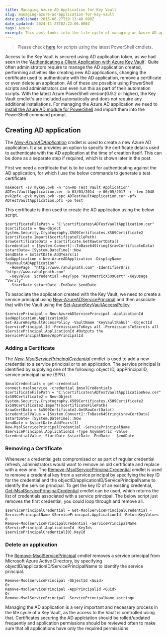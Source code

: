```yaml
---
title: Managing Azure AD Application for Key Vault
slug: managing-azure-ad-application-for-key-vault
date_published: 2015-06-27T19:13:48.000Z
date_updated: 2024-11-28T02:22:06.000Z
tags: Azure
excerpt: This post looks into the life cycle of managing an Azure AD application that is used to secure access to Key Vault.
---
```


> Please check [here](__GHOST_URL__/blog/how-the-deprecation-of-switch-azuremode-affects-azure-key-vault/) for scripts using the latest PowerShell cmdlets.

Access to the Key Vault is secured using AD application token, as we had seen in the '[Authenticating a Client Application with Azure Key Vault](__GHOST_URL__/blog/authenticating-a-client-application-with-azure-key-vault/)'. Quite often administrators require to manage the AD application created, performing activities like creating new AD applications, changing the certificate used to authenticate with the AD application, remove a certificate or even delete an application. All of these are possible using PowerShell scripts and administrators can even run this as part of their automation scripts. With the latest Azure PowerShell version(0.9.2 or higher), the Key Vault cmdlet's are included automatically and does not require any additional installations. For managing the Azure AD application we need to [install the Azure AD module for PowerShell](https://msdn.microsoft.com/en-us/library/azure/jj151815.aspx#bkmk_installmodule) and import them into the PowerShell command prompt.

## Creating AD application

The *[New-AzureADApplication](https://msdn.microsoft.com/en-us/library/dn986794.aspx)* cmdlet is used to create a new Azure AD application. It also provides an option to specify the certificate details used to authenticate with the AD application at the time of creation itself. This can be done as a separate step if required, which is shown later in the post.

First we need a certificate that is to be used for authenticating against the AD application, for which I use the below commands to generate a test certificate

    makecert -sv mykey.pvk -n "cn=AD Test Vault Application" ADTestVaultApplication.cer -b 03/03/2014 -e 06/05/2017 -r -len 2048
    pvk2pfx -pvk mykey.pvk -spc ADTestVaultApplication.cer -pfx ADTestVaultApplication.pfx -po test
    

This certificate is then used to create the AD application using the below script.

    $certificateFilePath = "C:\certificates\ADTestVaultApplication.cer"
    $certificate = New-Object System.Security.Cryptography.X509Certificates.X509Certificate2
    $certificate.Import($certificateFilePath)
    $rawCertificateData = $certificate.GetRawCertData()
    $credential = [System.Convert]::ToBase64String($rawCertificateData)
    $startDate= [System.DateTime]::Now
    $endDate = $startDate.AddYears(1)
    $adApplication = New-AzureADApplication -DisplayName "KeyVaultADApplication"
      -HomePage  "http://www.rahulpnath.com" -IdentifierUris "http://www.rahulpnath.com"
      -KeyValue  $credential -KeyType "AsymmetricX509Cert" -KeyUsage "Verify"
      -StartDate $startDate -EndDate $endDate
    

To associate the application created with the Key Vault, we need to create a service principal using [New-AzureADServicePrincipal](https://msdn.microsoft.com/en-us/library/dn986799.aspx) and then associate that with the Vault using the [Set-AzureKeyVaultAccessPolicy](https://msdn.microsoft.com/en-us/library/azure/dn903607.aspx)

    $servicePrincipal = New-AzureADServicePrincipal -ApplicationId $adApplication.ApplicationId
    Set-AzureKeyVaultAccessPolicy -VaultName 'KeyVaultRahul' -ObjectId  $servicePrincipal.Id -PermissionsToKeys all -PermissionsToSecrets all
    $ServicePrincipal.ApplicationId #Outputs the ServicePrincipalName/AppPrincipalId
    

### Adding a Certificate

The *[New-MsolServicePrincipalCredential](https://msdn.microsoft.com/en-us/library/azure/dn194106.aspx)* cmdlet is used to add a new credential to a service principal or to an application. The service principal is identified by supplying one of the following: object ID, appPrincipalID, service principal name (SPN).

    $msolCredentials = get-credential
    connect-msolservice -credential $msolCredentials
    $certificateFilePath = "C:\certificates\ADTestVaultApplicationNew.cer"
    $x509Certificate2 = New-Object System.Security.Cryptography.X509Certificates.X509Certificate2
    $x509Certificate2.Import($certificateFilePath)
    $rawCertData = $x509Certificate2.GetRawCertData()
    $credentialValue = [System.Convert]::ToBase64String($rawCertData)
    $startDate= [System.DateTime]::Now
    $endDate = $startDate.AddYears(1)
    New-MsolServicePrincipalCredential -ServicePrincipalName $ServicePrincipal.ApplicationId -Type Asymmetric -Value $credentialValue -StartDate $startDate -EndDate   $endDate
    

### Removing a Certificate

Whenever a credential gets compromised or as part of regular credential refresh, administrators would want to remove an old certificate and replace with a new one. The [Remove-MsolServicePrincipalCredential](https://msdn.microsoft.com/en-us/library/azure/dn194125.aspx) cmdlet is used to remove a credential key from a service principal by specifying the key ID for the credential and the objectID/applicationID/ServicePrincipalName to identify the service principal. To get the key ID of an existing credential, [Get-MsolServicePrincipalCredential](https://msdn.microsoft.com/en-us/library/azure/dn194091.aspx) cmdlet can be used, which returns the list of credentials associated with a service principal. The below script just removes the first credential, you could loop through and remove all.

    $servicePrincipalCredential = Get-MsolServicePrincipalCredential -ServicePrincipalName $ServicePrincipal.ApplicationId -ReturnKeyValues 0
    Remove-MsolServicePrincipalCredential -ServicePrincipalName $ServicePrincipal.ApplicationId -KeyIds $servicePrincipalCredential[0].KeyId
    

### Delete an application

The [Remove-MsolServicePrincipal](https://msdn.microsoft.com/en-us/library/azure/dn194113.aspx) cmdlet removes a service principal from Microsoft Azure Active Directory, by specifying objectID/applicationID/ServicePrincipalName to identify the service principal.

    Remove-MsolServicePrincipal -ObjectId <Guid>
    Or
    Remove-MsolServicePrincipal -AppPrincipalId <Guid>
    Or
    Remove-MsolServicePrincipal -ServicePrincipalName <string>
    

Managing the AD application is a very important and necessary process in the life cycle of a Key Vault, as the access to the Vault is controlled using that. Certificates securing the AD applciation should be rolled/updated frequently and application permissions should be reviewed often to make sure that all applications have only the required permissions.
